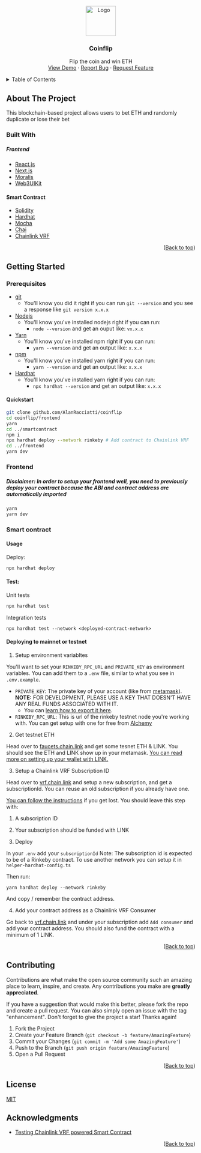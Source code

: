 <div id="top"></div>

<br />
<div align="center">
  <a href="https://github.com/othneildrew/Best-README-Template">
    <img src="https://i.gifer.com/origin/71/719ea2f44c791fc07e0e811940a0232b_w200.gif" alt="Logo" width="80" height="80">
  </a>

  <h3 align="center">Coinflip</h3>

  <p align="center">
    Flip the coin and win ETH
    <br />
    <a href="https://eth-coinflip.vercel.app/">View Demo</a>
    ·
    <a href="https://github.com/AlanRacciatti/coinflip/issues">Report Bug</a>
    ·
    <a href="https://github.com/AlanRacciatti/coinflip/issues">Request Feature</a>
  </p>
</div>



<details>
  <summary>Table of Contents</summary>
  <ol>
    <li>
      <a href="#about-the-project">About The Project</a>
      <ul>
        <li><a href="#built-with">Built With</a></li>
      </ul>
    </li>
    <li>
      <a href="#getting-started">Getting Started</a>
      <ul>
        <li><a href="#smart-contract">Smart Contract</a></li>
      </ul>
    </li>
    <li><a href="#contributing">Contributing</a></li>
    <li><a href="#license">License</a></li>
    <li><a href="#acknowledgments">Acknowledgments</a></li>
  </ol>
</details>



<!-- ABOUT THE PROJECT -->
## About The Project

This blockchain-based project allows users to bet ETH and randomly duplicate or lose their bet

### Built With

##### Frontend

* [React.js](https://reactjs.org/)
* [Next.js](https://nextjs.org/)
* [Moralis](https://moralis.io/)
* [Web3UIKit](https://github.com/web3ui/web3uikit)

#### Smart Contract

* [Solidity](https://docs.soliditylang.org/en/v0.8.15/)
* [Hardhat](https://hardhat.org)
* [Mocha](https://mochajs.org/)
* [Chai](https://www.chaijs.com/)
* [Chainlink VRF](https://vrf.chain.link/)

<p align="right">(<a href="#top">Back to top</a>)</p>

## Getting Started

### Prerequisites

- [git](https://git-scm.com/book/en/v2/Getting-Started-Installing-Git)
  - You'll know you did it right if you can run `git --version` and you see a response like `git version x.x.x`
- [Nodejs](https://nodejs.org/en/)
  - You'll know you've installed nodejs right if you can run:
    - `node --version` and get an ouput like: `vx.x.x`
- [Yarn](https://yarnpkg.com/)
  - You'll know you've installed npm right if you can run:
    - `yarn --version` and get an output like: `x.x.x`
- [npm](https://www.npmjs.com/)
  - You'll know you've installed yarn right if you can run:
    - `yarn --version` and get an output like: `x.x.x`
- [Hardhat](https://hardhat.org/)
  - You'll know you've installed yarn right if you can run:
    - `npx hardhat --version` and get an output like: `x.x.x`
    
    
#### Quickstart

```bash
git clone github.com/AlanRacciatti/coinflip
cd coinflip/frontend
yarn
cd ../smartcontract
npm i
npx hardhat deploy --network rinkeby # Add contract to Chainlink VRF
cd ../frontend
yarn dev
```

### Frontend
##### Disclaimer: In order to setup your frontend well, you need to previously deploy your contract because the ABI and contract address are automatically imported 

```bash
yarn
yarn dev
```

### Smart contract

   
#### Usage   
Deploy:

```bash
npx hardhat deploy
```

#### Test:
Unit tests

```bash
npx hardhat test
```

Integration tests

```
npx hardhat test --network <deployed-contract-network>
```

#### Deploying to mainnet or testnet
1. Setup environment variabltes

You'll want to set your `RINKEBY_RPC_URL` and `PRIVATE_KEY` as environment variables. You can add them to a `.env` file, similar to what you see in `.env.example`.

- `PRIVATE_KEY`: The private key of your account (like from [metamask](https://metamask.io/)). **NOTE:** FOR DEVELOPMENT, PLEASE USE A KEY THAT DOESN'T HAVE ANY REAL FUNDS ASSOCIATED WITH IT.
  - You can [learn how to export it here](https://metamask.zendesk.com/hc/en-us/articles/360015289632-How-to-Export-an-Account-Private-Key).
- `RINKEBY_RPC_URL`: This is url of the rinkeby testnet node you're working with. You can get setup with one for free from [Alchemy](https://alchemy.com/?a=673c802981)

2. Get testnet ETH

Head over to [faucets.chain.link](https://faucets.chain.link/) and get some tesnet ETH & LINK. You should see the ETH and LINK show up in your metamask. [You can read more on setting up your wallet with LINK.](https://docs.chain.link/docs/deploy-your-first-contract/#install-and-fund-your-metamask-wallet)

3. Setup a Chainlink VRF Subscription ID

Head over to [vrf.chain.link](https://vrf.chain.link/) and setup a new subscription, and get a subscriptionId. You can reuse an old subscription if you already have one. 

[You can follow the instructions](https://docs.chain.link/docs/get-a-random-number/) if you get lost. You should leave this step with:

1. A subscription ID
2. Your subscription should be funded with LINK

3. Deploy

In your `.env` add your `subscriptionId`
Note: The subscription id is expected to be of a Rinkeby contract. To use another network you can setup it in `helper-hardhat-config.ts`

Then run:
```
yarn hardhat deploy --network rinkeby
```

And copy / remember the contract address. 

4. Add your contract address as a Chainlink VRF Consumer

Go back to [vrf.chain.link](https://vrf.chain.link) and under your subscription add `Add consumer` and add your contract address. You should also fund the contract with a minimum of 1 LINK. 


<p align="right">(<a href="#top">Back to top</a>)</p>

<!-- CONTRIBUTING -->
## Contributing

Contributions are what make the open source community such an amazing place to learn, inspire, and create. Any contributions you make are **greatly appreciated**.

If you have a suggestion that would make this better, please fork the repo and create a pull request. You can also simply open an issue with the tag "enhancement".
Don't forget to give the project a star! Thanks again!

1. Fork the Project
2. Create your Feature Branch (`git checkout -b feature/AmazingFeature`)
3. Commit your Changes (`git commit -m 'Add some AmazingFeature'`)
4. Push to the Branch (`git push origin feature/AmazingFeature`)
5. Open a Pull Request

<p align="right">(<a href="#top">Back to top</a>)</p>

<!-- LICENSE -->
## License

[MIT](https://choosealicense.com/licenses/mit/)

<!-- ACKNOWLEDGMENTS -->
## Acknowledgments

* [Testing Chainlink VRF powered Smart Contract](https://dev.to/abhikbanerjee99/testing-your-chainlink-vrf-powered-smart-contract-m3i)

<p align="right">(<a href="#top">Back to top</a>)</p>
